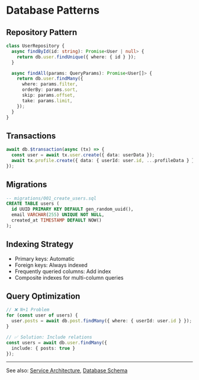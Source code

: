 # Database Patterns

## Repository Pattern

```typescript
class UserRepository {
  async findById(id: string): Promise<User | null> {
    return db.user.findUnique({ where: { id } });
  }

  async findAll(params: QueryParams): Promise<User[]> {
    return db.user.findMany({
      where: params.filter,
      orderBy: params.sort,
      skip: params.offset,
      take: params.limit,
    });
  }
}
```

## Transactions

```typescript
await db.$transaction(async (tx) => {
  const user = await tx.user.create({ data: userData });
  await tx.profile.create({ data: { userId: user.id, ...profileData } });
});
```

## Migrations

```sql
-- migrations/001_create_users.sql
CREATE TABLE users (
  id UUID PRIMARY KEY DEFAULT gen_random_uuid(),
  email VARCHAR(255) UNIQUE NOT NULL,
  created_at TIMESTAMP DEFAULT NOW()
);
```

## Indexing Strategy

- Primary keys: Automatic
- Foreign keys: Always indexed
- Frequently queried columns: Add index
- Composite indexes for multi-column queries

## Query Optimization

```typescript
// ❌ N+1 Problem
for (const user of users) {
  user.posts = await db.post.findMany({ where: { userId: user.id } });
}

// ✅ Solution: Include relations
const users = await db.user.findMany({
  include: { posts: true }
});
```

---

See also: [Service Architecture](../templates/SERVICE_ARCHITECTURE.md), [Database Schema](../templates/DATABASE_SCHEMA.md)
